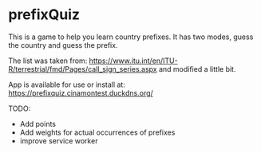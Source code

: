 # prefixQuiz

This is a game to help you learn country prefixes.
It has two modes, guess the country and guess the prefix.

The list was taken from: https://www.itu.int/en/ITU-R/terrestrial/fmd/Pages/call_sign_series.aspx and modified a little bit.

App is available for use or install at: https://prefixquiz.cinamontest.duckdns.org/

TODO:
- Add points
- Add weights for actual occurrences of prefixes
- improve service worker
